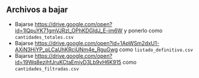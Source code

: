 ## Archivos a bajar

- Bajarse https://drive.google.com/open?id=1lQpuYK71gmVJRzl_OPhKDGIdJ_E-im6W y ponerlo como `cantidades_totales.csv`
- Bajarse https://drive.google.com/open?id=1ApWSm2dxU1-AXiN3HiYP_pLCaUhKRciUNm4e_RguGwg como `listado_definitivo.csv`
- Bajarse https://drive.google.com/open?id=19Wq8ezjhfJruKCtaEmiyD3Lb9vH6K915 como `cantidades_filtradas.csv`

